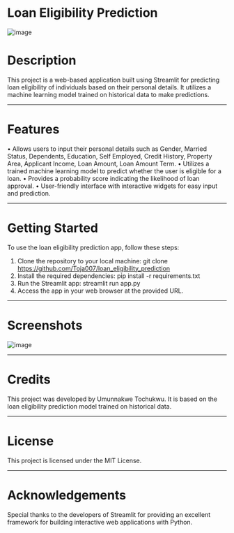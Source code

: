 #                                                                Loan Eligibility Prediction
 ![image](https://github.com/Toja007/loan_eligibility_prediction/assets/131866743/cb7f0798-fc65-44ba-9be2-62ee99e78d32)

# Description
This project is a web-based application built using Streamlit for predicting loan eligibility of individuals based on their personal details. It utilizes a machine learning model trained on historical data to make predictions.
________________________________________
# Features
•	Allows users to input their personal details such as Gender, Married Status, Dependents, Education, Self Employed, Credit History, Property Area, Applicant Income, Loan Amount, Loan Amount Term.
•	Utilizes a trained machine learning model to predict whether the user is eligible for a loan.
•	Provides a probability score indicating the likelihood of loan approval.
•	User-friendly interface with interactive widgets for easy input and prediction.
________________________________________
# Getting Started
To use the loan eligibility prediction app, follow these steps:
1.	Clone the repository to your local machine:
git clone https://github.com/Toja007/loan_eligibility_prediction 
2.	Install the required dependencies:
pip install -r requirements.txt 
3.	Run the Streamlit app:
streamlit run app.py 
4.	Access the app in your web browser at the provided URL.
________________________________________
# Screenshots
![image](https://github.com/Toja007/loan_eligibility_prediction/assets/131866743/582326ed-15f8-41d8-96a3-6a9c0b8f5fa7)

 ________________________________________
# Credits
This project was developed by Umunnakwe Tochukwu. It is based on the loan eligibility prediction model trained on historical data.
________________________________________
# License
This project is licensed under the MIT License.
________________________________________
# Acknowledgements
Special thanks to the developers of Streamlit for providing an excellent framework for building interactive web applications with Python.

